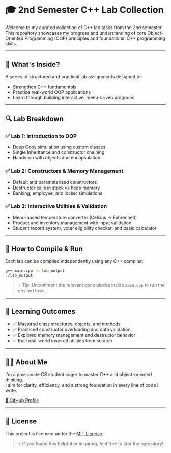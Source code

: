 # 🎓 2nd Semester C++ Lab Collection

Welcome to my curated collection of C++ lab tasks from the 2nd semester.  
This repository showcases my progress and understanding of core Object-Oriented Programming (OOP) principles and foundational C++ programming skills.

---

## 🧠 What's Inside?

A series of structured and practical lab assignments designed to:

- Strengthen C++ fundamentals
- Practice real-world OOP applications
- Learn through building interactive, menu-driven programs

---

## 🔍 Lab Breakdown

### ✅ **Lab 1: Introduction to OOP**
- Deep Copy simulation using custom classes
- Single Inheritance and constructor chaining
- Hands-on with objects and encapsulation

### ✅ **Lab 2: Constructors & Memory Management**
- Default and parameterized constructors
- Destructor calls in stack vs heap memory
- Banking, employee, and locker simulations

### ✅ **Lab 3: Interactive Utilities & Validation**
- Menu-based temperature converter (Celsius → Fahrenheit)
- Product and inventory management with input validation
- Student record system, voter eligibility checker, and basic calculator

---

## 🚀 How to Compile & Run

Each lab can be compiled independently using any C++ compiler:

```bash
g++ main.cpp -o lab_output
./lab_output
```

> 💡 Tip: Uncomment the relevant code blocks inside `main.cpp` to run the desired task.

---

## 📌 Learning Outcomes

- ✅ Mastered class structures, objects, and methods
- ✅ Practiced constructor overloading and data validation
- ✅ Explored memory management and destructor behavior
- ✅ Built real-world inspired utilities from scratch

---

## 🧑‍💻 About Me

I'm a passionate CS student eager to master C++ and object-oriented thinking.  
I aim for clarity, efficiency, and a strong foundation in every line of code I write.

[🔗 GitHub Profile](https://github.com/hassankhadija06)

---

## 📄 License

This project is licensed under the [MIT License](LICENSE).

> ⭐ If you found this helpful or inspiring, feel free to star the repository!
